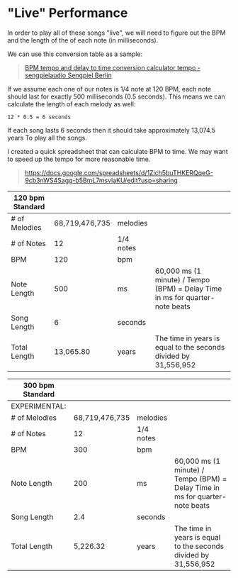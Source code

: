 


# "Live" Performance
In order to play all of these songs "live", we will need to figure out the BPM and the length of the of each note (in milliseconds).

We can use this conversion table as a sample:
> [BPM tempo and delay to time conversion calculator tempo - sengpielaudio Sengpiel Berlin](http://www.sengpielaudio.com/calculator-bpmtempotime.htm)

If we assume each one of our notes is 1/4 note at 120 BPM, each note should last for exactly 500 milliseconds (0.5 seconds). This means we can calculate the length of each melody as well:

```
12 * 0.5 = 6 seconds
```

If each song lasts 6 seconds then it should take approximately 13,074.5 years To play all the songs.

I created a quick spreadsheet that can calculate BPM to time. We may want to speed up the tempo for more reasonable time.

> https://docs.google.com/spreadsheets/d/1Zich5buTHKERQqeG-9cb3nWS4Sagg-b5BmL7msvlaKU/edit?usp=sharing

| 120 bpm Standard |                |           |                                                                              |
|------------------|----------------|-----------|------------------------------------------------------------------------------|
| # of Melodies    | 68,719,476,735 | melodies  |                                                                              |
| # of Notes       |             12 | 1/4 notes |                                                                              |
| BPM              |            120 | bpm       |                                                                              |
| Note Length      |            500 | ms        | 60,000 ms (1 minute) / Tempo (BPM) = Delay Time in ms for quarter-note beats |
| Song Length      |              6 | seconds   |                                                                              |
| Total Length     |      13,065.80 | years     | The time in years is equal to the seconds divided by 31,556,952              |

| 300 bpm Standard |                |           |                                                                              |
|------------------|----------------|-----------|------------------------------------------------------------------------------|
| EXPERIMENTAL:    |                |           |                                                                              |
| # of Melodies    | 68,719,476,735 | melodies  |                                                                              |
| # of Notes       |             12 | 1/4 notes |                                                                              |
| BPM              |            300 | bpm       |                                                                              |
| Note Length      |            200 | ms        | 60,000 ms (1 minute) / Tempo (BPM) = Delay Time in ms for quarter-note beats |
| Song Length      |            2.4 | seconds   |                                                                              |
| Total Length     |       5,226.32 | years     | The time in years is equal to the seconds divided by 31,556,952              |
